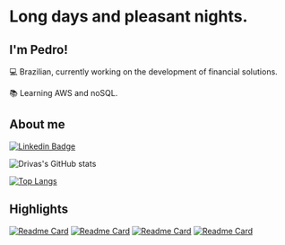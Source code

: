 # Long days and pleasant nights.

## I'm Pedro!

:computer: Brazilian, currently working on the development of financial solutions.

:books: Learning AWS and noSQL.

<!-- :outbox_tray: 2021 Goals: create a new project and find a new job. -->


## About me

[![Linkedin Badge](https://img.shields.io/badge/-LinkedIn-blue?style=flat-square&logo=Linkedin&logoColor=white&link=LINK_LINKEDIN)](https://www.linkedin.com/in/pedro-drivas/)

![Drivas's GitHub stats](https://github-readme-stats.vercel.app/api?username=pedrivas&show_icons=true&theme=cobalt)

[![Top Langs](https://github-readme-stats.vercel.app/api/top-langs/?username=pedrivas&theme=cobalt)](https://github.com/anuraghazra/github-readme-stats)



## Highlights
[![Readme Card](https://github-readme-stats.vercel.app/api/pin/?username=pedrivas&repo=coronahero&theme=cobalt)](https://github.com/pedrivas/coronahero)
[![Readme Card](https://github-readme-stats.vercel.app/api/pin/?username=pedrivas&repo=frigluz&theme=cobalt)](https://github.com/pedrivas/frigluz)
[![Readme Card](https://github-readme-stats.vercel.app/api/pin/?username=pedrivas&repo=update-stock-with-lambda&theme=cobalt)](https://github.com/pedrivas/update-stock-with-lambda)
[![Readme Card](https://github-readme-stats.vercel.app/api/pin/?username=pedrivas&repo=tocadasraposas&theme=cobalt)](https://github.com/pedrivas/tocadasraposas)
